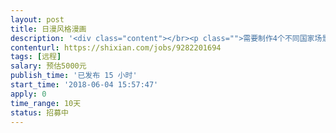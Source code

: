 ```yaml
---                
layout: post       
title: 日漫风格漫画           
description: '<div class="content"></br><p class="">需要制作4个不同国家场景的漫画故事,具体根据脚本细聊后报价.文案和故事脚本我们已经做好,需要擅长日漫风格的漫画师.工期大概在7-10天.报价的小伙伴请带一下作品,详谈需求后给我们一个具体的报价和时间.</p></br></div>'     
contenturl: https://shixian.com/jobs/9282201694      
tags: [远程]            
salary: 预估5000元          
publish_time: '已发布 15 小时'         
start_time: '2018-06-04 15:57:47'           
apply: 0                   
time_range: 10天              
status: 招募中                  
---                 
```

